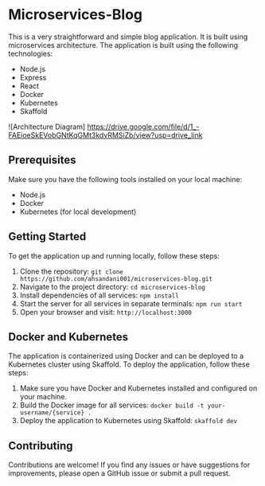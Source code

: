 # Microservices-Blog

This is a very straightforward and simple blog application. It is built using microservices architecture. The application is built using the following technologies:

- Node.js
- Express
- React
- Docker
- Kubernetes
- Skaffold

![Architecture Diagram] https://drive.google.com/file/d/1_-FAEioeSkEVobGNtKqGMt3kdvRMSiZb/view?usp=drive_link

## Prerequisites

Make sure you have the following tools installed on your local machine:

- Node.js
- Docker
- Kubernetes (for local development)

## Getting Started

To get the application up and running locally, follow these steps:

1. Clone the repository: `git clone https://github.com/ahsandani001/microservices-blog.git`
2. Navigate to the project directory: `cd microservices-blog`
3. Install dependencies of all services: `npm install`
4. Start the server for all services in separate terminals: `npm run start`
5. Open your browser and visit: `http://localhost:3000`

## Docker and Kubernetes

The application is containerized using Docker and can be deployed to a Kubernetes cluster using Skaffold. To deploy the application, follow these steps:

1. Make sure you have Docker and Kubernetes installed and configured on your machine.
2. Build the Docker image for all services: `docker build -t your-username/{service} .`
3. Deploy the application to Kubernetes using Skaffold: `skaffold dev`

## Contributing

Contributions are welcome! If you find any issues or have suggestions for improvements, please open a GitHub issue or submit a pull request.